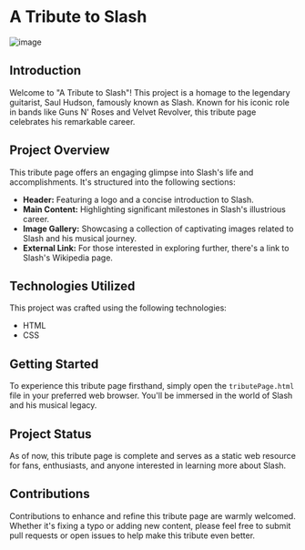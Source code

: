 # A Tribute to Slash

![image](https://github.com/KhangMBui/SlashTributePage/assets/114207962/db74e3f0-1ed3-4afa-aac7-b396eb5e29aa)

## Introduction

Welcome to "A Tribute to Slash"! This project is a homage to the legendary guitarist, Saul Hudson, famously known as Slash. Known for his iconic role in bands like Guns N' Roses and Velvet Revolver, this tribute page celebrates his remarkable career.

## Project Overview

This tribute page offers an engaging glimpse into Slash's life and accomplishments. It's structured into the following sections:

- **Header:** Featuring a logo and a concise introduction to Slash.
- **Main Content:** Highlighting significant milestones in Slash's illustrious career.
- **Image Gallery:** Showcasing a collection of captivating images related to Slash and his musical journey.
- **External Link:** For those interested in exploring further, there's a link to Slash's Wikipedia page.

## Technologies Utilized

This project was crafted using the following technologies:

- HTML
- CSS

## Getting Started

To experience this tribute page firsthand, simply open the `tributePage.html` file in your preferred web browser. You'll be immersed in the world of Slash and his musical legacy.

## Project Status

As of now, this tribute page is complete and serves as a static web resource for fans, enthusiasts, and anyone interested in learning more about Slash.

## Contributions

Contributions to enhance and refine this tribute page are warmly welcomed. Whether it's fixing a typo or adding new content, please feel free to submit pull requests or open issues to help make this tribute even better.


